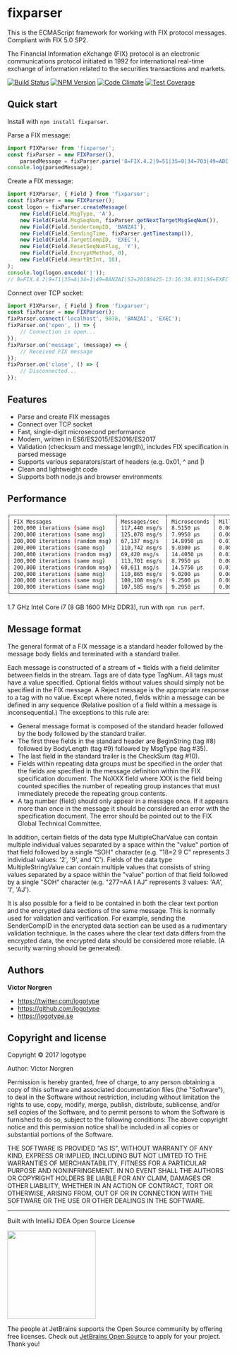 # fixparser

This is the ECMAScript framework for working with FIX protocol messages. Compliant with FIX 5.0 SP2.

The Financial Information eXchange (FIX) protocol is an electronic communications protocol initiated in 1992 for international real-time exchange of information related to the securities transactions and markets.

[![Build Status](https://travis-ci.org/logotype/fixparser.svg?branch=master)](https://travis-ci.org/logotype/fixparser) [![NPM Version](https://badge.fury.io/js/fixparser.svg)](http://badge.fury.io/js/fixparser) [![Code Climate](https://codeclimate.com/github/logotype/fixparser/badges/gpa.svg)](https://codeclimate.com/github/logotype/fixparser) [![Test Coverage](https://codeclimate.com/github/logotype/fixparser/badges/coverage.svg)](https://codeclimate.com/github/logotype/fixparser/coverage)


Quick start
-----------

Install with `npm install fixparser`.

Parse a FIX message:

```javascript
import FIXParser from 'fixparser';
const fixParser = new FIXParser(),
    parsedMessage = fixParser.parse('8=FIX.4.2|9=51|35=0|34=703|49=ABC|52=20100130-10:53:40.830|56=XYZ|10=249|');
console.log(parsedMessage);
```

Create a FIX message:

```javascript
import FIXParser, { Field } from 'fixparser';
const fixParser = new FIXParser();
const logon = fixParser.createMessage(
    new Field(Field.MsgType, 'A'),
    new Field(Field.MsgSeqNum, fixParser.getNextTargetMsgSeqNum()),
    new Field(Field.SenderCompID, 'BANZAI'),
    new Field(Field.SendingTime, fixParser.getTimestamp()),
    new Field(Field.TargetCompID, 'EXEC'),
    new Field(Field.ResetSeqNumFlag, 'Y'),
    new Field(Field.EncryptMethod, 0),
    new Field(Field.HeartBtInt, 10),
);
console.log(logon.encode('|'));
// 8=FIX.4.2|9=71|35=A|34=1|49=BANZAI|52=20180425-13:16:38.031|56=EXEC|141=Y|98=0|108=10|10=207|
```

Connect over TCP socket:

```javascript
import FIXParser, { Field } from 'fixparser';
const fixParser = new FIXParser();
fixParser.connect('localhost', 9878, 'BANZAI', 'EXEC');
fixParser.on('open', () => {
    // Connection is open... 
});
fixParser.on('message', (message) => {
    // Received FIX message
});
fixParser.on('close', () => {
    // Disconnected...
});

```

Features
--------
+ Parse and create FIX messages
+ Connect over TCP socket
+ Fast, single-digit microsecond performance
+ Modern, written in ES6/ES2015/ES2016/ES2017
+ Validation (checksum and message length), includes FIX specification in parsed message
+ Supports various separators/start of headers (e.g. 0x01, ^ and |)
+ Clean and lightweight code
+ Supports both node.js and browser environments

Performance
-----------
```bash
┌─────────────────────────────────┬───────────────┬──────────────┬──────────────┐
│ FIX Messages                    │ Messages/sec  │ Microseconds │ Milliseconds │
│ 200,000 iterations (same msg)   │ 117,440 msg/s │ 8.5150 μs    │ 0.0085 ms    │
│ 200,000 iterations (same msg)   │ 125,078 msg/s │ 7.9950 μs    │ 0.0080 ms    │
│ 200,000 iterations (random msg) │ 67,137 msg/s  │ 14.8950 μs   │ 0.0149 ms    │
│ 200,000 iterations (same msg)   │ 110,742 msg/s │ 9.0300 μs    │ 0.0090 ms    │
│ 200,000 iterations (random msg) │ 69,420 msg/s  │ 14.4050 μs   │ 0.0144 ms    │
│ 200,000 iterations (same msg)   │ 113,701 msg/s │ 8.7950 μs    │ 0.0088 ms    │
│ 200,000 iterations (random msg) │ 68,611 msg/s  │ 14.5750 μs   │ 0.0146 ms    │
│ 200,000 iterations (same msg)   │ 110,865 msg/s │ 9.0200 μs    │ 0.0090 ms    │
│ 200,000 iterations (same msg)   │ 108,108 msg/s │ 9.2500 μs    │ 0.0092 ms    │
│ 200,000 iterations (same msg)   │ 107,585 msg/s │ 9.2950 μs    │ 0.0093 ms    │
└─────────────────────────────────┴───────────────┴──────────────┴──────────────┘
```
1.7 GHz Intel Core i7 (8 GB 1600 MHz DDR3), run with `npm run perf`.

Message format
--------------

The general format of a FIX message is a standard header followed by the message body fields and terminated with a standard trailer.

Each message is constructed of a stream of <tag>=<value> fields with a field delimiter between fields in the stream. Tags are of data type TagNum. All tags must have a value specified. Optional fields without values should simply not be specified in the FIX message. A Reject message is the appropriate response to a tag with no value.
Except where noted, fields within a message can be defined in any sequence (Relative position of a field within a message is inconsequential.) The exceptions to this rule are:

- General message format is composed of the standard header followed by the body followed by the standard trailer.
- The first three fields in the standard header are BeginString (tag #8) followed by BodyLength (tag #9) followed by MsgType (tag #35).
- The last field in the standard trailer is the CheckSum (tag #10).
- Fields within repeating data groups must be specified in the order that the fields are specified in the message definition within the FIX specification document. The NoXXX field where XXX is the field being counted specifies the number of repeating group instances that must immediately precede the repeating group contents.
- A tag number (field) should only appear in a message once. If it appears more than once in the message it should be considered an error with the specification document. The error should be pointed out to the FIX Global Technical Committee.

In addition, certain fields of the data type MultipleCharValue can contain multiple individual values separated by a space within the "value" portion of that field followed by a single "SOH" character (e.g. "18=2 9 C<SOH>" represents 3 individual values: '2', '9', and 'C'). Fields of the data type MultipleStringValue can contain multiple values that consists of string values separated by a space within the "value" portion of that field followed by a single "SOH" character (e.g. "277=AA I AJ<SOH>" represents 3 values: 'AA', 'I', 'AJ').

It is also possible for a field to be contained in both the clear text portion and the encrypted data sections of the same message. This is normally used for validation and verification. For example, sending the SenderCompID in the encrypted data section can be used as a rudimentary validation technique. In the cases where the clear text data differs from the encrypted data, the encrypted data should be considered more reliable. (A security warning should be generated).

Authors
-------

**Victor Norgren**

+ https://twitter.com/logotype
+ https://github.com/logotype
+ https://logotype.se


Copyright and license
---------------------

Copyright © 2017 logotype

Author: Victor Norgren

Permission is hereby granted, free of charge, to any person obtaining a copy
of this software and associated documentation files (the "Software"), to
deal in the Software without restriction, including without limitation the
rights to use, copy, modify, merge, publish, distribute, sublicense, and/or
sell copies of the Software, and to permit persons to whom the Software is
furnished to do so, subject to the following conditions:  The above copyright
notice and this permission notice shall be included in all copies or
substantial portions of the Software.

THE SOFTWARE IS PROVIDED "AS IS", WITHOUT WARRANTY OF ANY KIND, EXPRESS OR
IMPLIED, INCLUDING BUT NOT LIMITED TO THE WARRANTIES OF MERCHANTABILITY,
FITNESS FOR A PARTICULAR PURPOSE AND NONINFRINGEMENT. IN NO EVENT SHALL THE
AUTHORS OR COPYRIGHT HOLDERS BE LIABLE FOR ANY CLAIM, DAMAGES OR OTHER
LIABILITY, WHETHER IN AN ACTION OF CONTRACT, TORT OR OTHERWISE, ARISING FROM,
OUT OF OR IN CONNECTION WITH THE SOFTWARE OR THE USE OR OTHER DEALINGS
IN THE SOFTWARE.

--------------------------
Built with IntelliJ IDEA Open Source License

<a href="https://www.jetbrains.com/buy/opensource/"><img src="https://s3-ap-southeast-1.amazonaws.com/www.logotype.se/assets/logo-text.svg" width="200"></a>

The people at JetBrains supports the Open Source community by offering free licenses. Check out <a href="https://www.jetbrains.com/buy/opensource/">JetBrains Open Source</a> to apply for your project. Thank you!
